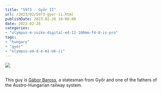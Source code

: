 ```yaml
---
title: "5973 - Győr II"
url: /2023/02/5973-gyor-ii.html
publishDate: 2023-02-26 18:00:00
date: 2023-02-26
categories:
- "olympus-m-zuiko-digital-ed-12-100mm-f4-0-is-pro"
tags:
- "hungary"
- "gyor"
- "olympus-om-d-e-m1-mk-ii"
---
```

<div class="container">
<div class="center"><a target="_blank" href="https://d25zfm9zpd7gm5.cloudfront.net/1200x1200/2019/20191020_102100_lr.jpg"><img class="webfeedsFeaturedVisual" src="https://d25zfm9zpd7gm5.cloudfront.net/0600x0600/2019/20191020_102100_lr.jpg" /></a></div>
</div>
<br />

This guy is [Gábor
Baross](https://en.wikipedia.org/wiki/G%C3%A1bor_Baross), a
statesman from Győr and one of the fathers of the
Austro-Hungarian railway system.

